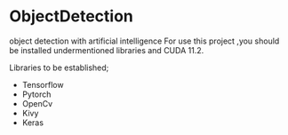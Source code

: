 # ObjectDetection
object detection with artificial intelligence
For use this project ,you should be installed undermentioned libraries and CUDA 11.2.
 
Libraries to be established;
- Tensorflow
- Pytorch
- OpenCv
- Kivy
- Keras
